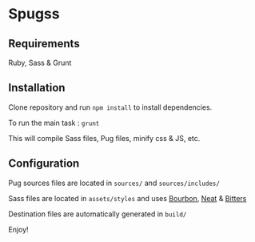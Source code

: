 # Spugss

## Requirements

Ruby, Sass & Grunt

## Installation

Clone repository and run `npm install` to install dependencies.

To run the main task : `grunt`

This will compile Sass files, Pug files, minify css & JS, etc.

## Configuration

Pug sources files are located in `sources/` and `sources/includes/`

Sass files are located in `assets/styles` and uses [Bourbon](https://github.com/thoughtbot/bourbon), [Neat](https://github.com/thoughtbot/neat) & [Bitters](https://github.com/thoughtbot/bitters)

Destination files are automatically  generated in `build/` 

Enjoy!